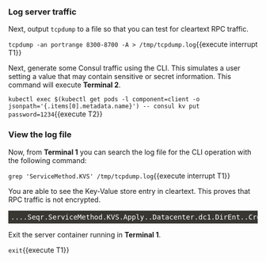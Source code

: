 <style>
    pre.console {
        background-color: #383732 !important;
        font-family: "Fira Mono","DejaVu Sans Mono",Menlo,Consolas,"Liberation Mono",Monaco,"Lucida Console",monospace;
        color: white;
        padding: 5px;
    }
</style>

### Log server traffic

Next, output `tcpdump` to a file so that you can test for cleartext RPC traffic.

`tcpdump -an portrange 8300-8700 -A > /tmp/tcpdump.log`{{execute interrupt T1}}

Next, generate some Consul traffic using the CLI. This simulates a user setting a value that
may contain sensitive or secret information. This command will execute **Terminal 2**.

`kubectl exec $(kubectl get pods -l component=client -o jsonpath='{.items[0].metadata.name}') -- consul kv put password=1234`{{execute T2}}

### View the log file

Now, from **Terminal 1** you can search the log file for the CLI operation with the following command:

`grep 'ServiceMethod.KVS' /tmp/tcpdump.log`{{execute interrupt T1}}

You are able to see the Key-Value store entry in cleartext. This proves that RPC traffic
is not encrypted.

<pre class="console">
....Seqr.ServiceMethod.KVS.Apply..Datacenter.dc1.DirEnt..CreateIndex..Flags..Key.password=1234.LockIndex..ModifyIndex..Session..Value..Op.set.Token.
</pre>

Exit the server container running in **Terminal 1**.

`exit`{{execute T1}}
